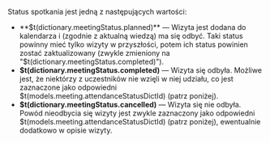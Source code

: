 Status spotkania jest jedną z następujących wartości:

- **$t(dictionary.meetingStatus.planned)** — Wizyta jest dodana do kalendarza i (zgodnie z aktualną wiedzą) ma się odbyć.
  Taki status powinny mieć tylko wizyty w przyszłości, potem ich status powinien zostać zaktualizowany
  (zwykle zmieniony na "$t(dictionary.meetingStatus.completed)").
- **$t(dictionary.meetingStatus.completed)** — Wizyta się odbyła. Możliwe jest, że niektórzy z uczestników nie wzięli
  w niej udziału, co jest zaznaczone jako odpowiedni $t(models.meeting.attendanceStatusDictId) (patrz poniżej).
- **$t(dictionary.meetingStatus.cancelled)** — Wizyta się nie odbyła. Powód nieodbycia się wizyty jest zwykle zaznaczony
  jako odpowiedni $t(models.meeting.attendanceStatusDictId) (patrz poniżej), ewentualnie dodatkowo w opisie wizyty.
